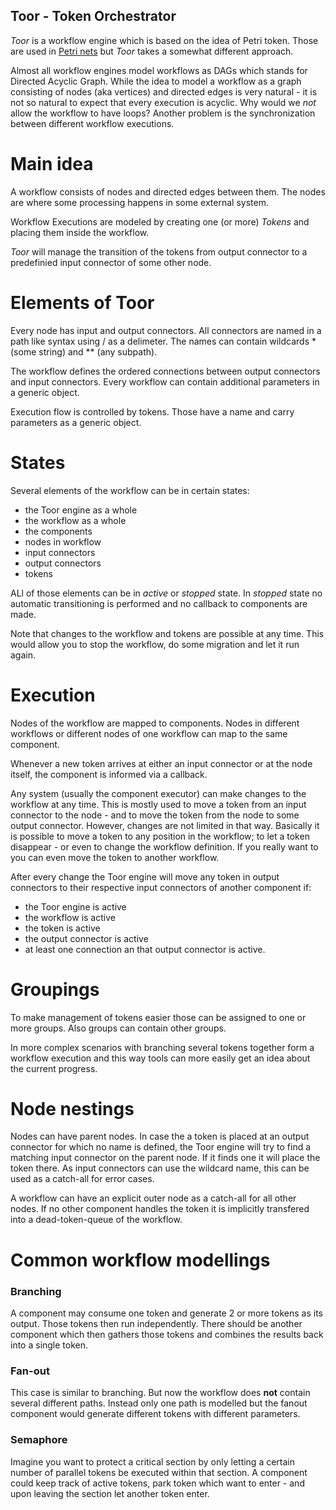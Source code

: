 Toor - Token Orchestrator
-------------------------

_Toor_ is a workflow engine which is based on the idea of Petri token. Those are used in [Petri nets](https://en.wikipedia.org/wiki/Petri_net) but _Toor_ takes a somewhat different approach.

Almost all workflow engines model workflows as DAGs which stands for Directed Acyclic Graph. While the idea to model a workflow as a graph consisting of nodes (aka vertices) and directed edges is very natural - it is not so natural to expect that every execution is acyclic. Why would we _not_ allow the workflow to have loops?
Another problem is the synchronization between different workflow executions.

Main idea
=========

A workflow consists of nodes and directed edges between them. The nodes are where some processing happens in some external system.

Workflow Executions are modeled by creating one (or more) _Tokens_ and placing them inside the workflow.

_Toor_ will manage the transition of the tokens from output connector to a predefinied input connector of some other node.

Elements of Toor
================

Every node has input and output connectors. All connectors are named in a path like syntax using / as a delimeter. The names can contain wildcards * (some string) and ** (any subpath).

The workflow defines the ordered connections between output connectors and input connectors. Every workflow can contain additional parameters in a generic object.

Execution flow is controlled by tokens. Those have a name and carry parameters as a generic object.

States
======
Several elements of the workflow can be in certain states:
- the Toor engine as a whole
- the workflow as a whole
- the components
- nodes in workflow
- input connectors
- output connectors
- tokens

ALl of those elements can be in _active_ or _stopped_ state. In _stopped_ state no automatic transitioning is performed and no callback to components are made.

Note that changes to the workflow and tokens are possible at any time. This would allow you to stop the workflow, do some migration and let it run again.


Execution
=========

Nodes of the workflow are mapped to components. Nodes in different workflows or different nodes of one workflow can map to the same component.

Whenever a new token arrives at either an input connector or at the node itself, the component is informed via a callback.

Any system (usually the component executor) can make changes to the workflow at any time. This is mostly used to move a token from an input connector to the node - and to move the token from the node to some output connector. However, changes are not limited in that way. Basically it is possible to move a token to any position in the workflow; to let a token disappear - or even to change the workflow definition. If you really want to you can even move the token to another workflow.

After every change the Toor engine will move any token in output connectors to their respective input connectors of another component if:
- the Toor engine is active
- the workflow is active
- the token is active
- the output connector is active
- at least one connection an that output connector is active.

Groupings
=========

To make management of tokens easier those can be assigned to one or more groups. Also groups can contain other groups.

In more complex scenarios with branching several tokens together form a workflow execution and this way tools
can more easily get an idea about the current progress.

Node nestings
=============

Nodes can have parent nodes. In case the a token is placed at an output connector for which no name is defined, the Toor engine will try to find a matching input connector on the parent node. If it finds one it will place the token there. As input connectors can use the wildcard name, this can be used as a catch-all for error cases.

A workflow can have an explicit outer node as a catch-all for all other nodes. If no other component handles the token it is implicitly transfered into a dead-token-queue of the workflow.


Common workflow modellings
==========================

### Branching
A component may consume one token and generate 2 or more tokens as its output. Those tokens then run independently.
There should be another component which then gathers those tokens and combines the results back into a single token.

### Fan-out

This case is similar to branching. But now the workflow does __not__ contain several different paths. Instead only one path is modelled but the fanout component would generate different tokens with different parameters.

### Semaphore
Imagine you want to protect a critical section by only letting a certain number of parallel tokens be executed within that section. A component could keep track of active tokens, park token which want to enter - and upon
leaving the section let another token enter.

